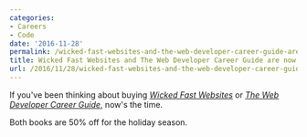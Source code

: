 ```yaml
---
categories:
- Careers
- Code
date: '2016-11-28'
permalink: /wicked-fast-websites-and-the-web-developer-career-guide-are-now-50-off/
title: Wicked Fast Websites and The Web Developer Career Guide are now 50% off
url: /2016/11/28/wicked-fast-websites-and-the-web-developer-career-guide-are-now-50-off
---
```


If you've been thinking about buying *[Wicked Fast Websites](/wicked-fast-websites/)* or *[The Web Developer Career Guide](/career-guide/)*, now's the time.

Both books are 50% off for the holiday season.